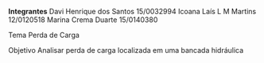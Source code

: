 **Integrantes**
Davi Henrique dos Santos 15/0032994
Icoana Laís L M Martins  12/0120518
Marina Crema Duarte      15/0140380



Tema
 Perda de Carga
 
 Objetivo
  Analisar perda de carga localizada em uma bancada hidráulica
